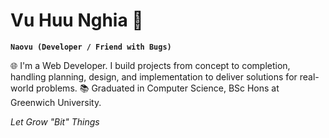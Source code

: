 # Vu Huu Nghia 🐍
**`Naovu (Developer / Friend with Bugs)`**

🌐 I'm a Web Developer. I build projects from concept to completion, handling planning, design, and implementation to deliver solutions for real-world problems.
📚 Graduated in Computer Science, BSc Hons at Greenwich University.


_Let Grow "Bit" Things_ 

